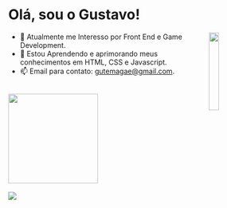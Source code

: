 # Olá, sou o Gustavo!
<img align = "right" height = 20% width = 20% src = "https://cdn.discordapp.com/attachments/1007487736795631617/1007487827698782228/2fc1b8f82e14172e3bcae39ca8c8ab33.gif"/>

- 👀 Atualmente me Interesso por Front End e Game Development.
- 🌱 Estou Aprendendo e aprimorando meus conhecimentos em HTML, CSS e Javascript.
- 📫 Email para contato: gutemagae@gmail.com.
</br>
  
<div>
  <a href = "https://github.com/CyberGutz">
  <img height = "180em" src = "https://github-readme-stats.vercel.app/api?username=CyberGutz&count_private=true&show_icons=true&theme=tokyonight&locale=pt-br"/>
</div></br>
  
<div>
  <a href = "https://github.com/CyberGutz">
  <img hight = "180em" src = "https://github-readme-stats.vercel.app/api/top-langs/?username=CyberGutz&languagecount=8&theme=tokyonight&locale=pt-br&count_private=true"/>
</div></br>
